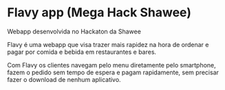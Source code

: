 # Flavy app (Mega Hack Shawee)

Webapp desenvolvida no Hackaton da Shawee

Flavy é uma webapp que visa trazer mais rapidez na hora de ordenar e pagar por comida e bebida em restaurantes e bares.

Com Flavy os clientes navegam pelo menu diretamente pelo smartphone, fazem o pedido sem tempo de espera e pagam rapidamente, sem precisar fazer o download de nenhum aplicativo.